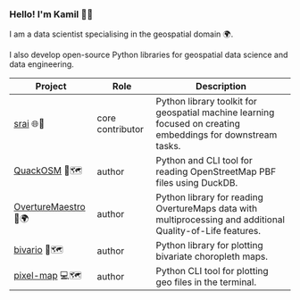 ### Hello! I'm Kamil 👋🏻

I am a data scientist specialising in the geospatial domain 🌍.

I also develop open-source Python libraries for geospatial data science and data engineering.

| Project               | Role             | Description                                                                                                 |
| --------------------- | ---------------- | ----------------------------------------------------------------------------------------------------------- |
| [srai] 🌐👾            | core contributor | Python library toolkit for geospatial machine learning focused on creating embeddings for downstream tasks. |
| [QuackOSM] 🦆🗺️        | author           | Python and CLI tool for reading OpenStreetMap PBF files using DuckDB.                                       |
| [OvertureMaestro] 🎼🌍 | author           | Python library for reading OvertureMaps data with multiprocessing and additional Quality-of-Life features.  |
| [bivario] 🎨🗺         | author           | Python library for plotting bivariate choropleth maps. |
| [pixel-map] 💻🗺️       | author           | Python CLI tool for plotting geo files in the terminal.                                                     |

[srai]: https://github.com/kraina-ai/srai
[QuackOSM]: https://github.com/kraina-ai/quackosm
[OvertureMaestro]: https://github.com/kraina-ai/overturemaestro
[bivario]: https://github.com/RaczeQ/bivario
[pixel-map]: https://github.com/RaczeQ/pixel-map
